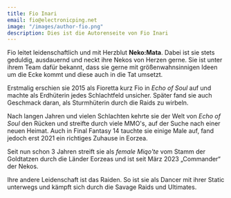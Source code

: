```yaml
---
title: Fio Inari
email: fio@electronicping.net
image: "/images/author-fio.png"
description: Dies ist die Autorenseite von Fio Inari
---
```


Fio leitet leidenschaftlich und mit Herzblut **Neko:Mata**.
Dabei ist sie stets geduldig, ausdauernd und neckt ihre Nekos von Herzen gerne. 
Sie ist unter ihrem Team dafür bekannt, dass sie gerne mit größenwahnsinnigen Ideen um die Ecke kommt 
und diese auch in die Tat umsetzt. 

Erstmalig erschien sie 2015 als Fioretta kurz Fio in *Echo of Soul* auf und machte als Erdhüterin jedes Schlachtfeld unsicher. 
Später fand sie auch Geschmack daran, als Sturmhüterin durch die Raids zu wirbeln.

Nach langen Jahren und vielen Schlachten kehrte sie der Welt von *Echo of Soul* den Rücken und streifte durch viele MMO's, 
auf der Suche nach einer neuen Heimat. 
Auch in Final Fantasy 14 tauchte sie einige Male auf, fand jedoch erst 2021 ein richtiges Zuhause in Eorzea. 

Seit nun schon 3 Jahren streift sie als *female Miqo'te* vom Stamm der Goldtatzen durch die Länder Eorzeas 
und ist seit März 2023 „Commander“ der Nekos.

Ihre andere Leidenschaft ist das Raiden.
So ist sie als Dancer mit ihrer Static unterwegs und kämpft sich durch die Savage Raids und Ultimates.
